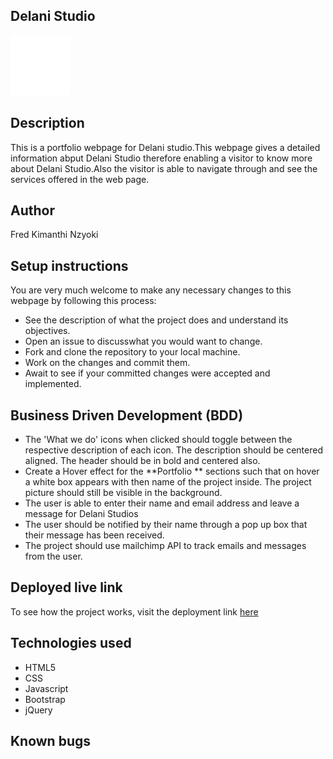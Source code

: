 ## Delani Studio
![Delani](static/IMAGES/logo.png "Delani Studio") 
## Description
This is a portfolio webpage for Delani studio.This webpage gives a detailed information abput Delani Studio therefore enabling a visitor to know more about Delani Studio.Also the visitor is able to navigate through and see the services offered in the web page.
## Author
Fred Kimanthi Nzyoki
## Setup instructions
You are very much welcome to make any necessary changes to this webpage by following this process:
- See the description of what the project does and understand its objectives.
- Open an issue to discusswhat you would want to change.
- Fork and clone the repository to your local machine.
- Work on the changes and commit them.
- Await to see if your committed changes were accepted and implemented.
## Business Driven Development (BDD)
- The 'What we do' icons when clicked should toggle between the respective description of each icon. The description should be centered aligned. The header should be in bold and centered also.
- Create a Hover effect for the **Portfolio ** sections such that on hover a white box appears with then name of the project inside. The project picture should still be visible in the background.
- The user is able to enter their name and email address and leave a message for Delani Studios
- The user should be notified by their name through a pop up box that their message has been received.
- The project should use mailchimp API to track emails and messages from the user.
## Deployed live link
To see how the project works, visit the deployment link [here](https://nzyokifred.github.io/Delani-studio/)
## Technologies used
- HTML5
- CSS
- Javascript
- Bootstrap
- jQuery
## Known bugs
<!-- No bugs detected -->

